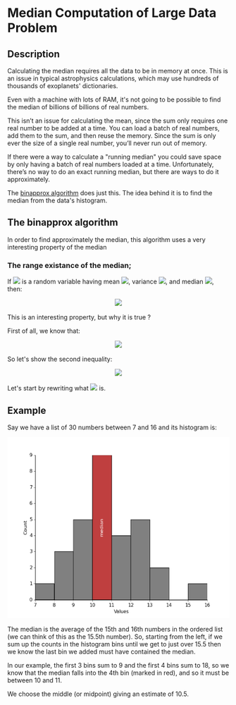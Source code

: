 # Median Computation of Large Data Problem

## Description

Calculating the median requires all the data to be in memory at once. This is an issue in typical astrophysics calculations, which may use hundreds of thousands of exoplanets' dictionaries.

Even with a machine with lots of RAM, it's not going to be possible to find the median of billions of billions of real numbers.

This isn’t an issue for calculating the mean, since the sum only requires one real number to be added at a time. You can load a batch of real numbers, add them to the sum, and then reuse the memory. Since the sum is only ever the size of a single real number, you’ll never run out of memory.

If there were a way to calculate a "running median" you could save space by only having a batch of real numbers loaded at a time. Unfortunately, there’s no way to do an exact running median, but there are ways to do it approximately.

The [binapprox algorithm](http://www.stat.cmu.edu/~ryantibs/papers/median.pdf) does just this. The idea behind it is to find the median from the data's histogram.


## The binapprox algorithm

In order to find approximately the median, this algorithm uses a very interesting property of the median

### The range existance of the median;

If <img src="https://latex.codecogs.com/gif.latex?X"> is a random variable having mean <img src="https://latex.codecogs.com/gif.latex?%5Cmu">, variance <img src="https://latex.codecogs.com/gif.latex?%5Csigma%5E2">, and median <img src="https://latex.codecogs.com/gif.latex?m">, then:

<p align="center">
  <img src="https://latex.codecogs.com/gif.latex?%5Clarge%20m%20%5Cin%20%5B%5Cmu%20-%5Csigma%2C%20%5Cmu%20&plus;%20%5Csigma%5D">
</p>

This is an interesting property, but why it is true ? 

First of all, we know that:  
<!--
m \in [\mu-\sigma, \mu + \sigma] \iff |\mu - m | \leq \sigma
-->
<p align="center">
  <img src="https://latex.codecogs.com/gif.latex?%5Clarge%20m%20%5Cin%20%5B%5Cmu-%5Csigma%2C%20%5Cmu%20&plus;%20%5Csigma%5D%20%5Ciff%20%7C%5Cmu%20-%20m%20%7C%20%5Cleq%20%5Csigma">
</p>
<!--
\begin{align*}
|\mu - m| &= |E(m) - m|\\
&=|E(X) - E(m)|\\
&=|E(X - m)|
\end{align*}
-->
So let's show the second inequality:
<p align="center">
<img src="https://latex.codecogs.com/gif.latex?%5Clarge%20%7C%5Cmu%20-%20m%20%7C%20%5Cleq%20%5Csigma">
</p>

Let's start by rewriting what  <img src="https://latex.codecogs.com/gif.latex?%5Clarge%20%7C%5Cmu%20-%20m%20%7C">  is.




## Example

Say we have a list of 30 numbers between 7 and 16 and its histogram is:

<p align="center">
  <img src="./images/bin_approx_diagram.png" width="520" height="410">
</p>

The median is the average of the 15th and 16th numbers in the ordered list (we can think of this as the 15.5th number). So, starting from the left, if we sum up the counts in the histogram bins until we get to just over 15.5 then we know the last bin we added must have contained the median.

In our example, the first 3 bins sum to 9 and the first 4 bins sum to 18, so we know that the median falls into the 4th bin (marked in red), and so it must be between 10 and 11.

We choose the middle (or midpoint) giving an estimate of 10.5.
